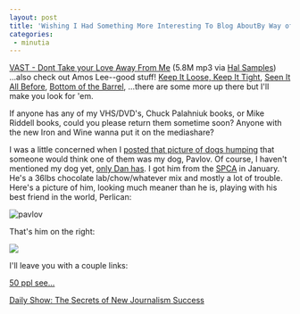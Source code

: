 ```yaml
---
layout: post
title: 'Wishing I Had Something More Interesting To Blog AboutBy Way of Some Housekeeping'
categories:
 - minutia
---
```


<a href="http://www.halsamples.com/blog/files/2005/01/artist%20-%20Track%203.mp3">VAST - Dont Take your Love Away From Me</a> (5.8M mp3 via <a href="http://www.halsamples.com/blog">Hal Samples</a>) ...also check out Amos Lee--good stuff! <a href="http://www.halsamples.com/blog/files/2005/03/Amos%20Lee%20-%20Keep%20It%20Loose,%20Keep%20It%20right.mp3">Keep It Loose, Keep It Tight</a>, <a href="http://www.halsamples.com/blog/files/2005/03/Amos%20Lee%20-%20Seen%20it%20all%20Before.mp3">Seen It All Before</a>, <a href="http://www.halsamples.com/blog/files/2005/03/Amos%20Lee%20-%20Bottom%20of%20the%20Barrel.mp3">Bottom of the Barrel</a>, ...there are some more up there but I'll make you look for 'em.



If anyone has any of my VHS/DVD's, Chuck Palahniuk books, or Mike Riddell books, could you please return them sometime soon? Anyone with the new Iron and Wine wanna put it on the mediashare?



I was a little concerned when I <a href="http://danielsjourney.com/blog/index.php?file=2005_04.xml&id=05103943">posted that picture of dogs humping</a> that someone would think one of them was my dog, Pavlov. Of course, I haven't mentioned my dog yet, <a href="http://www.theyblinked.com/blog/2005/03/daniel-just-looked-at-me-and-said-in.html">only Dan has</a>. I got him from the <a href="http://www.spca.org">SPCA</a> in January. He's a 36lbs chocolate lab/chow/whatever mix and mostly a lot of trouble.
Here's a picture of him, looking much meaner than he is, playing with his best friend in the world, Perlican:



<img src="http://daniel.integrationresearch.org/blog/files/2005/04/small/Image(21).jpg" alt="pavlov" />



That's him on the right:



<img src="http://daniel.integrationresearch.org/blog/files/2005/04/small/Image(23).jpg" />



I'll leave you with a couple links:



<a href="http://www.flickr.com/photos/brevity/sets/164195/">50 ppl see...</a>



<a href="http://mediamatters.org/items/200503040002">Daily Show: The Secrets of New Journalism Success</a>